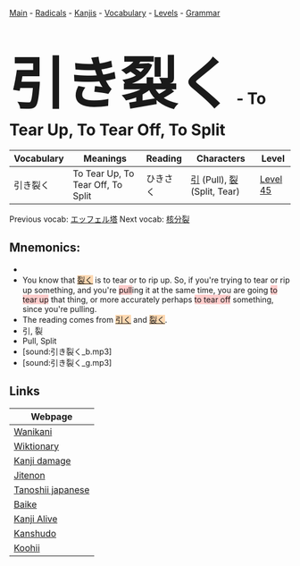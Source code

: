 <style> bigfont {font-size: 100px}</style>
[Main](../README.md) -
[Radicals](../radicals.md) -
[Kanjis](../kanjis.md) -
[Vocabulary](../vocabulary.md) -
[Levels](../levels.md) -
[Grammar](../grammar.md)
# <bigfont> 引き裂く</bigfont> - To Tear Up, To Tear Off, To Split 

| Vocabulary | Meanings | Reading | Characters | Level |
| --- | --- | --- | --- | --- |
| 引き裂く | To Tear Up, To Tear Off, To Split | ひきさく |  [引](../kanjis/引.md) (Pull), [裂](../kanjis/裂.md) (Split, Tear) | [Level 45](../levels/wk_level45.md) |

Previous vocab: [エッフェル塔](エッフェル塔.md) Next vocab: [核分裂](核分裂.md) 

## Mnemonics:

* 
* You know that <span style="background-color:#fed8b1"> [裂く](https://jisho.org/search/裂く)</span> is to tear or to rip up. So, if you're trying to tear or rip up something, and you're <span style="background-color:#ffcccb"> pull</span>ing it at the same time, you are going <span style="background-color:#ffcccb"> to tear up</span> that thing, or more accurately perhaps <span style="background-color:#ffcccb"> to tear off</span> something, since you're pulling.
* The reading comes from <span style="background-color:#fed8b1"> [引く](https://jisho.org/search/引く)</span> and <span style="background-color:#fed8b1"> [裂く](https://jisho.org/search/裂く)</span>.
* 引, 裂
* Pull, Split
* [sound:引き裂く_b.mp3]
* [sound:引き裂く_g.mp3]


## Links 

| Webpage |
| --- |
| [Wanikani          ](https://www.wanikani.com/kanji/引き裂く) |
| [Wiktionary        ](https://en.wiktionary.org/wiki/引き裂く) |
| [Kanji damage      ](http://www.kanjidamage.com/kanji/search?utf8=✓&q=引き裂く) |
| [Jitenon           ](https://jitenon.com/kanji/引き裂く) |
| [Tanoshii japanese ](https://www.tanoshiijapanese.com/dictionary/kanji.cfm?k=引き裂く) |
| [Baike             ](https://baike.baidu.com/item/引き裂く) |
| [Kanji Alive       ](https://app.kanjialive.com/引き裂く) |
| [Kanshudo          ](https://www.kanshudo.com/searchmn?q=引き裂く) |
| [Koohii            ](https://kanji.koohii.com/study/kanji/引き裂く) |
